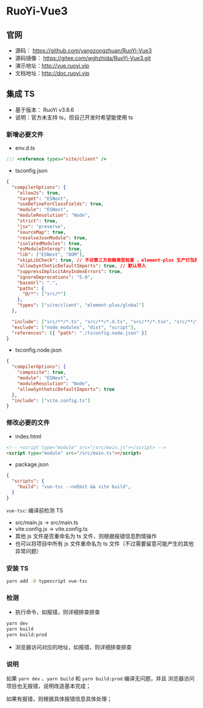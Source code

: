 # RuoYi-Vue3

## 官网

- 源码： https://github.com/yangzongzhuan/RuoYi-Vue3
- 源码镜像： https://gitee.com/wghzhida/RuoYi-Vue3.git
- 演示地址：http://vue.ruoyi.vip
- 文档地址：http://doc.ruoyi.vip


## 集成 TS

- 基于版本： RuoYi v3.8.6
- 说明：官方未支持 ts，但自己开发时希望能使用 ts

### 新增必要文件

- env.d.ts

```ts
/// <reference types="vite/client" />
```

- tsconfig.json

```json
{
  "compilerOptions": {
    "allowJs": true,
    "target": "ESNext",
    "useDefineForClassFields": true,
    "module": "ESNext",
    "moduleResolution": "Node",
    "strict": true,
    "jsx": "preserve",
    "sourceMap": true,
    "resolveJsonModule": true,
    "isolatedModules": true,
    "esModuleInterop": true,
    "lib": ["ESNext", "DOM"],
    "skipLibCheck": true, // 不对第三方依赖类型检查 ，element-plus 生产打包报错
    "allowSyntheticDefaultImports": true, // 默认导入
    "suppressImplicitAnyIndexErrors": true,
    "ignoreDeprecations": "5.0",
    "baseUrl": ".",
    "paths": {
      "@/*": ["src/*"]
    },
    "types": ["vite/client", "element-plus/global"]
  },

  "include": ["src/**/*.ts", "src/**/*.d.ts", "src/**/*.tsx", "src/**/*.vue"],
  "exclude": ["node_modules", "dist", "script"],
  "references": [{ "path": "./tsconfig.node.json" }]
}

```

- tsconfig.node.json

```json
{
  "compilerOptions": {
    "composite": true,
    "module": "ESNext",
    "moduleResolution": "Node",
    "allowSyntheticDefaultImports": true
  },
  "include": ["vite.config.ts"]
}
```

### 修改必要的文件

- index.html

```html
<!-- <script type="module" src="/src/main.js"></script> -->
<script type="module" src="/src/main.ts"></script>
```

- package.json

```json
{
  "scripts": {
    "build": "vue-tsc --noEmit && vite build",
  }
}
```

`vue-tsc`: 编译前检测 TS

- src/main.js -> src/main.ts
- vite.config.js -> vite.config.ts
- 其他 js 文件是否重命名为 ts 文件，则根据报错信息酌情操作
- 也可以将项目中所有 js 文件重命名为 ts 文件（不过需要留意可能产生的其他异常问题）

### 安装 TS

```sh
yarn add -D typescript vue-tsc
```

### 检测

- 执行命令，如报错，则详细排查排查
```sh
yarn dev
yarn build
yarn build:prod
```

- 浏览器访问对应的地址，如报错，则详细排查排查

### 说明

如果 `yarn dev` 、`yarn build` 和 `yarn build:prod` 编译无问题，并且 浏览器访问项目也无报错，说明改造基本完成；

如果有报错，则根据具体报错信息具体处理；

